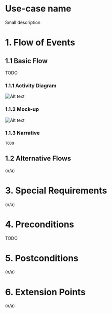# Use-case name
Small description

# 1. Flow of Events
## 1.1 Basic Flow
TODO

### 1.1.1 Activity Diagram
![Alt text](https://edm.com/.image/t_share/MTc0NjYyNjI0ODg4MjM1Mzg2/science-of-earworms-explain-why-never-gonna-give-you-up-is-stuck-in-our-heads-30-years-later.png)

### 1.1.2 Mock-up
![Alt text](https://edm.com/.image/t_share/MTc0NjYyNjI0ODg4MjM1Mzg2/science-of-earworms-explain-why-never-gonna-give-you-up-is-stuck-in-our-heads-30-years-later.png)

### 1.1.3 Narrative
```gherkin
TODO
```

## 1.2 Alternative Flows
(n/a)

# 3. Special Requirements
(n/a)

# 4. Preconditions
TODO

# 5. Postconditions
(n/a)
 
# 6. Extension Points
(n/a)